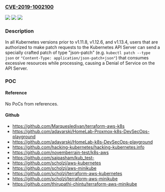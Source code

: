 ### [CVE-2019-1002100](https://cve.mitre.org/cgi-bin/cvename.cgi?name=CVE-2019-1002100)
![](https://img.shields.io/static/v1?label=Product&message=Kubernetes&color=blue)
![](https://img.shields.io/static/v1?label=Version&message=%3D%20v1.0.x%20&color=brighgreen)
![](https://img.shields.io/static/v1?label=Vulnerability&message=Uncontrolled%20Resource%20Consumption&color=brighgreen)

### Description

In all Kubernetes versions prior to v1.11.8, v1.12.6, and v1.13.4, users that are authorized to make patch requests to the Kubernetes API Server can send a specially crafted patch of type "json-patch" (e.g. `kubectl patch --type json` or `"Content-Type: application/json-patch+json"`) that consumes excessive resources while processing, causing a Denial of Service on the API Server.

### POC

#### Reference
No PoCs from references.

#### Github
- https://github.com/Marquesledivan/terraform-aws-k8s
- https://github.com/adavarski/HomeLab-Proxmox-k8s-DevSecOps-playground
- https://github.com/adavarski/HomeLab-k8s-DevSecOps-playground
- https://github.com/hacking-kubernetes/hacking-kubernetes.info
- https://github.com/novemberrain-test/k8s-aws
- https://github.com/saipasham/kub_test-
- https://github.com/scholzj/aws-kubernetes
- https://github.com/scholzj/aws-minikube
- https://github.com/scholzj/terraform-aws-kubernetes
- https://github.com/scholzj/terraform-aws-minikube
- https://github.com/thirupathi-chintu/terraform-aws-minikube

